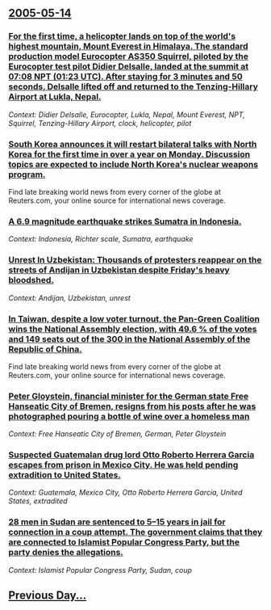 ## [2005-05-14](/news/2005/05/14/index.md)

### [ For the first time, a helicopter lands on top of the world's highest mountain, Mount Everest in Himalaya. The standard production model Eurocopter AS350 Squirrel, piloted by the Eurocopter test pilot Didier Delsalle, landed at the summit at 07:08 NPT (01:23 UTC). After staying for 3 minutes and 50 seconds, Delsalle lifted off and returned to the Tenzing-Hillary Airport at Lukla, Nepal. ](/news/2005/05/14/for-the-first-time-a-helicopter-lands-on-top-of-the-world-s-highest-mountain-mount-everest-in-himalaya-the-standard-production-model-eur.md)
_Context: Didier Delsalle, Eurocopter, Lukla, Nepal, Mount Everest, NPT, Squirrel, Tenzing-Hillary Airport, clock, helicopter, pilot_

### [ South Korea announces it will restart bilateral talks with North Korea for the first time in over a year on Monday. Discussion topics are expected to include North Korea's nuclear weapons program. ](/news/2005/05/14/south-korea-announces-it-will-restart-bilateral-talks-with-north-korea-for-the-first-time-in-over-a-year-on-monday-discussion-topics-are-e.md)
Find late breaking world news from every corner of the globe at Reuters.com, your online source for international news coverage.

### [ A 6.9 magnitude earthquake strikes Sumatra in Indonesia. ](/news/2005/05/14/a-6-9-magnitude-earthquake-strikes-sumatra-in-indonesia.md)
_Context: Indonesia, Richter scale, Sumatra, earthquake_

### [ Unrest In Uzbekistan: Thousands of protesters reappear on the streets of Andijan in Uzbekistan despite Friday's heavy bloodshed. ](/news/2005/05/14/unrest-in-uzbekistan-p-thousands-of-protesters-reappear-on-the-streets-of-andijan-in-uzbekistan-despite-friday-s-heavy-bloodshed.md)
_Context: Andijan, Uzbekistan, unrest_

### [ In Taiwan, despite a low voter turnout, the Pan-Green Coalition wins the National Assembly election, with 49.6 % of the votes and 149 seats out of the 300 in the National Assembly of the Republic of China. ](/news/2005/05/14/in-taiwan-despite-a-low-voter-turnout-the-pan-green-coalition-wins-the-national-assembly-election-with-49-6-of-the-votes-and-149-seats.md)
Find late breaking world news from every corner of the globe at Reuters.com, your online source for international news coverage.

### [ Peter Gloystein, financial minister for the German state Free Hanseatic City of Bremen, resigns from his posts after he was photographed pouring a bottle of wine over a homeless man ](/news/2005/05/14/peter-gloystein-financial-minister-for-the-german-state-free-hanseatic-city-of-bremen-resigns-from-his-posts-after-he-was-photographed-po.md)
_Context: Free Hanseatic City of Bremen, German, Peter Gloystein_

### [ Suspected Guatemalan drug lord Otto Roberto Herrera Garcia escapes from prison in Mexico City. He was held pending extradition to United States. ](/news/2005/05/14/suspected-guatemalan-drug-lord-otto-roberto-herrera-garcia-escapes-from-prison-in-mexico-city-he-was-held-pending-extradition-to-united-st.md)
_Context: Guatemala, Mexico City, Otto Roberto Herrera Garcia, United States, extradited_

### [ 28 men in Sudan are sentenced to 5&ndash;15 years in jail for connection in a coup attempt. The government claims that they are connected to Islamist Popular Congress Party, but the party denies the allegations. ](/news/2005/05/14/28-men-in-sudan-are-sentenced-to-5-ndash-15-years-in-jail-for-connection-in-a-coup-attempt-the-government-claims-that-they-are-connected-t.md)
_Context: Islamist Popular Congress Party, Sudan, coup_

## [Previous Day...](/news/2005/05/13/index.md)

